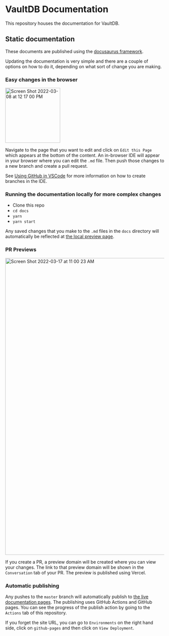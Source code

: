 # VaultDB Documentation

This repository houses the documentation for VaultDB.

## Static documentation

These documents are published using the [docusaurus framework](https://docusaurus.io/).

Updating the documentation is very simple and there are a couple of options on how to do it, depending on what sort of change you are making.

### Easy changes in the browser

<img width="174" alt="Screen Shot 2022-03-08 at 12 17 00 PM" src="https://user-images.githubusercontent.com/93726128/157309404-2bf342ff-8149-4155-9ec2-9ae9d6cb9301.png">

Navigate to the page that you want to edit and click on `Edit this Page` which appears at the bottom of the content. An in-browser IDE will appear in your browser where you can edit the `.md` file. Then push those changes to a new branch and create a pull request.

See [Using GitHub in VSCode](https://code.visualstudio.com/docs/editor/github) for more information on how to create branches in the IDE.

### Running the documentation locally for more complex changes

- Clone this repo
- `cd docs`
- `yarn`
- `yarn start`

Any saved changes that you make to the `.md` files in the `docs` directory will automatically be reflected at [the local preview page](http://localhost:3000/docs/).

### PR Previews

<img width="940" alt="Screen Shot 2022-03-17 at 11 00 23 AM" src="https://user-images.githubusercontent.com/93726128/158854270-4e30dbc5-77b5-4a46-bc92-a73bef44f927.png">

If you create a PR, a preview domain will be created where you can view your changes. The link to that preview domain will be shown in the `Conversation` tab of your PR. The preview is published using Vercel.

### Automatic publishing

Any pushes to the `master` branch will automatically publish to [the live documentation pages](http://docs.vaultdb.ai). The publishing uses GitHub Actions and GitHub pages. You can see the progress of the publish action by going to the `Actions` tab of this repository.

If you forget the site URL, you can go to `Environments` on the right hand side, click on `github-pages` and then click on `View Deployment`.
